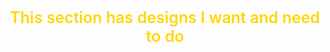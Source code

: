 <div style='text-align: right;'>
   <h1 style="font-size:25px; font-weight:600; color:#ffd700;text-align:center;">This section has designs I want and need to do</h1>
</div>
